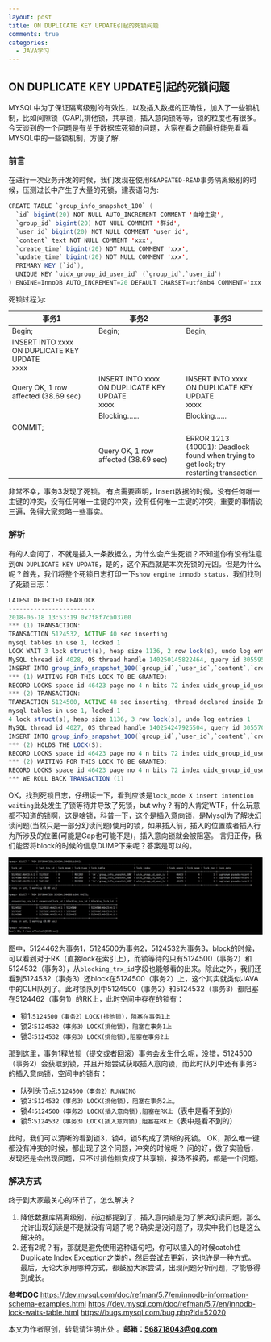 ```yaml
---
layout: post
title: ON DUPLICATE KEY UPDATE引起的死锁问题
comments: true
categories:
  - JAVA学习
---
```


## ON DUPLICATE KEY UPDATE引起的死锁问题
MYSQL中为了保证隔离级别的有效性，以及插入数据的正确性，加入了一些锁机制，比如间隙锁（GAP),排他锁，共享锁，插入意向锁等等，锁的粒度也有很多。今天谈到的一个问题是有关于数据库死锁的问题，大家在看之前最好能先看看MYSQL中的一些锁机制，方便了解.

### 前言
在进行一次业务开发的时候，我们发现在使用`REAPEATED-READ`事务隔离级别的时候，压测过长中产生了大量的死锁，建表语句为:

```Java
CREATE TABLE `group_info_snapshot_100` (
  `id` bigint(20) NOT NULL AUTO_INCREMENT COMMENT '自增主键',
  `group_id` bigint(20) NOT NULL COMMENT '群id',
  `user_id` bigint(20) NOT NULL COMMENT 'user_id',
  `content` text NOT NULL COMMENT 'xxx',
  `create_time` bigint(20) NOT NULL COMMENT 'xxx',
  `update_time` bigint(20) NOT NULL COMMENT 'xxx',
  PRIMARY KEY (`id`),
  UNIQUE KEY `uidx_group_id_user_id` (`group_id`,`user_id`)
) ENGINE=InnoDB AUTO_INCREMENT=20 DEFAULT CHARSET=utf8mb4 COMMENT='xxx'
```

死锁过程为:

| 事务1                                                    | 事务2                                                    | 事务3                                                        |
| -------------------------------------------------------- | -------------------------------------------------------- | ------------------------------------------------------------ |
| Begin;                                                   | Begin;                                                   | Begin;                                                       |
| INSERT INTO xxxx <br />ON DUPLICATE KEY UPDATE<br />xxxx |                                                          |                                                              |
| Query OK, 1 row affected (38.69 sec)                     | INSERT INTO xxxx <br />ON DUPLICATE KEY UPDATE<br />xxxx | INSERT INTO xxxx <br />ON DUPLICATE KEY UPDATE<br />xxxx     |
|                                                          | Blocking…...                                             | Blocking…...                                                 |
| COMMIT;                                                  |                                                          |                                                              |
|                                                          | Query OK, 1 row affected (38.69 sec)                     | ERROR 1213 (40001): Deadlock <br />found when trying to get lock; try <br />restarting transaction |

非常不幸，事务3发现了死锁。
有点需要声明，Insert数据的时候，没有任何唯一主键的冲突，没有任何唯一主键的冲突，没有任何唯一主键的冲突，重要的事情说三遍，免得大家忽略一些事实。
### 解析
有的人会问了，不就是插入一条数据么，为什么会产生死锁？不知道你有没有注意到`ON DUPLICATE KEY UPDATE`，是的，这个东西就是本次死锁的元凶。但是为什么呢？首先，我们将整个死锁日志打印一下`show engine innodb status`，我们找到了死锁日志：

```java
LATEST DETECTED DEADLOCK
------------------------
2018-06-18 13:53:19 0x7f8f7ca03700
*** (1) TRANSACTION:
TRANSACTION 5124532, ACTIVE 40 sec inserting
mysql tables in use 1, locked 1
LOCK WAIT 3 lock struct(s), heap size 1136, 2 row lock(s), undo log entries 1
MySQL thread id 4028, OS thread handle 140250145822464, query id 305595 localhost 127.0.0.1 root update
INSERT INTO group_info_snapshot_100(`group_id`,`user_id`,`content`,`create_time`,`update_time`) VALUES(216172,xxxx,'{"basicInfo":{"groupId":"216132","admin":{"appId":2,"uid":"xxxx"},"groupStatus":"VALID","invitePermission":"EVERYONE","joinNeedPermission":"NONE","createTime":"1528954214128","updateTime":"1528954214128","defaultGroupName":"test17962、test93315、test39185、test30105","groupType":"PRIVATE"},"groupMembersBriefInfo":{"memberCount":22,"topMembers":[{"appId":2,"uid":"xxxx"},{"appId":2,"uid":"xxxx"},{"appId":2,"uid":"xxxx"},{"appId":2,"uid":"xxxx"}],"lastUpdateTime":"xxxx"}}',1528954217857,1528954217857)  ON DUPLICATE KEY UPDATE `content`='{"basicInfo":{"groupId":"216132","admin":{"appId":2,"uid":"xxxx"},"groupStatus":"VALID","invitePermission":"EVERYONE","joinNeedPermission":"NONE","createTime":"1528954214128","updateTime":"1528954214128","defaultGrou
*** (1) WAITING FOR THIS LOCK TO BE GRANTED:
RECORD LOCKS space id 46423 page no 4 n bits 72 index uidx_group_id_user_id of table `im`.`group_info_snapshot_100` trx id 5124532 lock_mode X insert intention waiting
*** (2) TRANSACTION:
TRANSACTION 5124500, ACTIVE 48 sec inserting, thread declared inside InnoDB 1
mysql tables in use 1, locked 1
4 lock struct(s), heap size 1136, 3 row lock(s), undo log entries 1
MySQL thread id 4027, OS thread handle 140254247925504, query id 305570 localhost 127.0.0.1 root update
INSERT INTO group_info_snapshot_100(`group_id`,`user_id`,`content`,`create_time`,`update_time`) VALUES(216171,xxxx,'{\"basicInfo\":{\"groupId\":\"216133\",\"admin\":{\"appId\":2,\"uid\":\"xxxx\"},\"groupStatus\":\"VALID\",\"invitePermission\":\"EVERYONE\",\"joinNeedPermission\":\"NONE\",\"createTime\":\"1528954214404\",\"updateTime\":\"1528954214404\",\"defaultGroupName\":\"test2194、test94277、test58560、test12835\",\"groupType\":\"PRIVATE\"},\"groupMembersBriefInfo\":{\"memberCount\":11,\"topMembers\":[{\"appId\":2,\"uid\":\"xxxx\"},{\"appId\":2,\"uid\":\"xxxx\"},{\"appId\":2,\"uid\":\"xxxx\"},{\"appId\":2,\"uid\":\"xxxx\"}],\"lastUpdateTime\":\"1528954217340\"}}',1528954218740,1528954218740)  ON DUPLICATE KEY UPDATE `content`='{\"basicInfo\":{\"groupId\":\"216133\",\"admin\":{\"appId\":2,\"uid\":\"xxxx\"},\"groupStatus\":\"VALID\",\"invitePermission\":\"EVERYONE\",\
*** (2) HOLDS THE LOCK(S):
RECORD LOCKS space id 46423 page no 4 n bits 72 index uidx_group_id_user_id of table `im`.`group_info_snapshot_100` trx id 5124500 lock_mode X
*** (2) WAITING FOR THIS LOCK TO BE GRANTED:
RECORD LOCKS space id 46423 page no 4 n bits 72 index uidx_group_id_user_id of table `im`.`group_info_snapshot_100` trx id 5124500 lock_mode X insert intention waiting
*** WE ROLL BACK TRANSACTION (1)
```

OK，找到死锁日志，仔细读一下，看到应该是`lock_mode X insert intention waiting`此处发生了锁等待并导致了死锁，but why ? 有的人肯定WTF，什么玩意都不知道的锁啊，这是啥锁，科普一下，这个是插入意向锁，是Mysql为了解决幻读问题(当然只是一部分幻读问题)使用的锁，如果插入前，插入的位置或者插入行为所涉及的位置(可能是Gap也可能不是)，插入意向锁就会被阻塞。
言归正传，我们能否将block的时候的信息DUMP下来呢？答案是可以的。

![placeholder](https://github.com/CodingRookieH/blog-image/blob/master/2018-06-18-mysql-dead-lock-step1.png?raw=true)

图中，5124462为事务1，5124500为事务2，5124532为事务3，block的时候，可以看到对于RK（直接lock在索引上），而锁等待的只有5124500（事务2）和5124532（事务3），从`blocking_trx_id`字段也能够看的出来。除此之外，我们还看到5124532（事务3）还block在5124500（事务2）上，这个其实就类似JAVA中的CLH队列了。此时锁队列中5124500（事务2）和5124532（事务3）都阻塞在5124462（事务1）的RK上，此时空间中存在的锁有：

- 锁1:`5124500（事务2）LOCK(排他锁)，阻塞在事务1上`
- 锁2:`5124532（事务3）LOCK(排他锁)，阻塞在事务1上`
- 锁3:`5124532（事务3）LOCK(排他锁),阻塞在事务2上`

那到这里，事务1释放锁（提交或者回滚）事务会发生什么呢，没错，5124500（事务2）会获取到锁，并且开始尝试获取插入意向锁，而此时队列中还有事务3的插入意向锁，空间中的锁有：

- 队列头节点:`5124500（事务2）RUNNING`
- 锁3:`5124532（事务3）LOCK(排他锁)，阻塞在事务2上`。
- 锁4:`5124500（事务2）LOCK(插入意向锁),阻塞在RK上`（表中是看不到的）
- 锁5:`5124532（事务3）LOCK(插入意向锁),阻塞在RK上`（表中是看不到的）

此时，我们可以清晰的看到锁3，锁4，锁5构成了清晰的死锁。
OK，那么唯一键都没有冲突的时候，都出现了这个问题，冲突的时候呢？
问的好，做了实验后，发现还是会出现问题，只不过排他锁变成了共享锁，换汤不换药，都是一个问题。
### 解决方式
终于到大家最关心的环节了，怎么解决？
1. 降低数据库隔离级别，前边都提到了，插入意向锁是为了解决幻读问题，那么允许出现幻读是不是就没有问题了呢？确实是没问题了，现实中我们也是这么解决的。
2. 还有2呢？有，那就是避免使用这种语句吧，你可以插入的时候catch住Duplicate Index Exception之类的，然后尝试去更新，这也许是一种方式。
最后，无论大家用哪种方式，都鼓励大家尝试，出现问题分析问题，才能够得到成长。

**参考DOC**
https://dev.mysql.com/doc/refman/5.7/en/innodb-information-schema-examples.html
https://dev.mysql.com/doc/refman/5.7/en/innodb-lock-waits-table.html
https://bugs.mysql.com/bug.php?id=52020

本文为作者原创，转载请注明出处 。**邮箱：568718043@qq.com**

